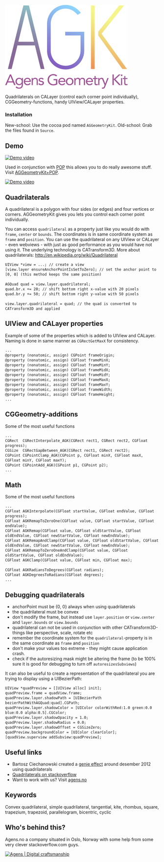 ![# AGGeometryKit](/logo.png?raw=true "AGGeometryKit")

Quadrilaterals on CALayer (control each corner point individually), CGGeometry-functions, handy UIView/CALayer properties.



### Installation

New-school: Use the cocoa pod named `AGGeometryKit`.
Old-school: Grab the files found in `Source`.



## Demo

[![Demo video](http://i.vimeocdn.com/video/475275616_800.jpg)](https://vimeo.com/95376358)

Used in conjunction with [POP](https://github.com/facebook/pop) this allows you to do really awesome stuff. Visit [AGGeometryKit+POP](https://github.com/hfossli/AGGeometryKit).

[![Demo video](http://i.vimeocdn.com/video/475269317_800.jpg)](https://vimeo.com/95289118)



## Quadrilaterals

A quadrilateral is a polygon with four sides (or edges) and four vertices or corners. AGGeometryKit gives you lets you control each corner point individually.

You can access `quadrilateral` as a property just like you would do with `frame`, `center` or `bounds`. The coordinates is in same coordinate system as `frame` and `position`. You can use the quadrilateral on any UIView or CALayer - even webviews - with just as good performance as you would have not using it. The underlying technology is CATransform3D. More about quadrilaterals: http://en.wikipedia.org/wiki/Quadrilateral

    UIView *view = ...; // create a view
    [view.layer ensureAnchorPointIsSetToZero]; // set the anchor point to [0, 0] (this method keeps the same position)
    
    AGQuad quad = view.layer.quadrilateral; 
    quad.br.x += 20; // shift bottom right x-value with 20 pixels
    quad.br.y += 50; // shift bottom right y-value with 50 pixels
    
    view.layer.quadrilateral = quad; // the quad is converted to CATransform3D and applied


## UIView and CALayer properties

Example of some of the properties which is added to UIView and CALayer. Naming is done in same manner as `CGRectGetMaxX` for consistency.

	...
	@property (nonatomic, assign) CGPoint frameOrigin;
	@property (nonatomic, assign) CGFloat frameMinX;
	@property (nonatomic, assign) CGFloat frameMinY;
	@property (nonatomic, assign) CGFloat frameMidX;
	@property (nonatomic, assign) CGFloat frameMidY;
	@property (nonatomic, assign) CGFloat frameMaxX;
	@property (nonatomic, assign) CGFloat frameMaxY;
	@property (nonatomic, assign) CGFloat frameWidth;
	@property (nonatomic, assign) CGFloat frameHeight;
	...




## CGGeometry-additions

Some of the most useful functions

	...
	CGRect  CGRectInterpolate_AGK(CGRect rect1, CGRect rect2, CGFloat progress);
	CGSize  CGRectGapBetween_AGK(CGRect rect1, CGRect rect2);
	CGPoint CGPointClamp_AGK(CGPoint p, CGFloat minX, CGFloat maxX, CGFloat minY, CGFloat maxY);
	CGPoint CGPointAdd_AGK(CGPoint p1, CGPoint p2);
	...




## Math

Some of the most useful functions

	...
	CGFloat AGKInterpolate(CGFloat startValue, CGFloat endValue, CGFloat progress);
	CGFloat AGKRemapToZeroOne(CGFloat value, CGFloat startValue, CGFloat endValue);
	CGFloat AGKRemap(CGFloat value, CGFloat oldStartValue, CGFloat oldEndValue, CGFloat newStartValue, CGFloat newEndValue);
	CGFloat AGKRemapAndClamp(CGFloat value, CGFloat oldStartValue, CGFloat oldEndValue, CGFloat newStartValue, CGFloat newEndValue);
	CGFloat AGKRemapToZeroOneAndClamp(CGFloat value, CGFloat oldStartValue, CGFloat oldEndValue);
	CGFloat AGKClamp(CGFloat value, CGFloat min, CGFloat max);

	CGFloat AGKRadiansToDegrees(CGFloat radians);
	CGFloat AGKDegreesToRadians(CGFloat degrees);
	...



## Debugging quadrilaterals

- anchorPoint must be {0, 0} always when using quadrilaterals
- the quadrilateral must be convex
- don't modify the frame, but instead use `layer.position` or `view.center` and `layer.bounds` or `view.bounds`
- quadrilateral can not be used in conjunction with other CATransform3D-things like perspective, scale, rotate etc
- remember the coordinate system for the `quadrilateral`-property is in the same coordinate as `frame` and `position`
- don't make your values too extreme - they might cause application crash.
- check if the autoresizing mask might be altering the frame (to be 100% sure it is good for debugging to turn off `autoresizesSubviews`)

It can also be useful to create a representation of the quadrilateral you are trying to display using a UIBezierPath:

    UIView *quadPreview = [[UIView alloc] init];
    quadPreview.frame = quadView.frame;
    quadPreview.layer.shadowPath = [UIBezierPath bezierPathWithAGQuad:quad].CGPath;
    quadPreview.layer.shadowColor = [UIColor colorWithRed:1.0 green:0.0 blue:0.0 alpha:0.5].CGColor;
    quadPreview.layer.shadowOpacity = 1.0;
    quadPreview.layer.shadowRadius = 0.0;
    quadPreview.layer.shadowOffset = CGSizeZero;
    quadPreview.backgroundColor = [UIColor clearColor];
    [quadView.superview addSubview:quadPreview];



## Useful links

* Bartosz Ciechanowski created a [genie effect](https://github.com/Ciechan/BCGenieEffect/) around desember 2012 using quadrilaterals
* [Quadrilaterals on stackoverflow](http://stackoverflow.com/a/12820877/558816)
* Want to work with us? Visit [agens.no](http://agens.no/)





## Keywords

Convex quadrilateral, simple quadrilateral, tangential, kite, rhombus, square, trapezium, trapezoid, parallelogram, bicentric, cyclic




## Who's behind this?

Agens.no a company situated in Oslo, Norway with some help from some very clever stackoverflow.com guys.


[![Agens | Digital craftsmanship](http://static.agens.no/images/agens_logo_w_slogan_avenir_small.png)](http://agens.no/)

